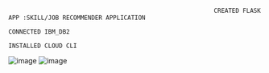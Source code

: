                                                              CREATED FLASK APP :SKILL/JOB RECOMMENDER APPLICATION
                                                                            CONNECTED IBM_DB2
                                                                            INSTALLED CLOUD CLI
![image](https://user-images.githubusercontent.com/90334389/199178636-b07bdb4d-0fbd-4999-aed4-f0226d80f9bc.png)
![image](https://user-images.githubusercontent.com/90334389/199178659-7da56cb8-173c-4932-a927-94c3dedaee95.png)

